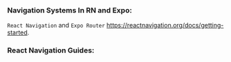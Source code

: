 ### Navigation Systems In RN and Expo:
`React Navigation` and `Expo Router`
https://reactnavigation.org/docs/getting-started.
### React Navigation Guides: